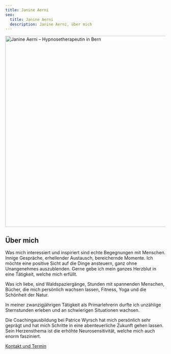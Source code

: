 ```yaml
---
title: Janine Aerni
seo:
  title: Janine Aerni
  description: Janine Aerni, über mich
---
```


<picture class="portrait-janine">
  <img
    srcset="../janine-aerni-400w.webp 400w, ../janine-aerni-600w.webp 600w, ../janine-aerni-800w.webp 800w, ../janine-aerni-1200w.webp 1000w"
    sizes="(max-width: 400px) 400px, (max-width: 600px) 600px, (max-width: 800px) 800px, (min-width: 801px) 1000px"
    src="../janine-aerni-1200w.webp"
    alt="Janine Aerni – Hypnosetherapeutin in Bern"
    width="800"
    height="600"
    loading="lazy"
  />
</picture>

## Über mich

Was mich interessiert und inspiriert sind echte Begegnungen
mit Menschen. Innige Gespräche, erhellender Austausch,
bereichernde Momente. Ich möchte eine positive Sicht auf die Dinge
ansteuern, ganz ohne Unangenehmes auszublenden.
Gerne gebe ich mein ganzes Herzblut in eine Tätigkeit, welche
mich erfüllt.

Was ich liebe, sind Waldspaziergänge, Stunden mit
spannenden Menschen, Bücher, die mich persönlich wachsen
lassen, Fitness, Yoga und die Schönheit der Natur.

In meiner zwanzigjährigen Tätigkeit als Primarlehrerin durfte ich
unzählige Sternstunden erleben und an schwierigen Situationen
wachsen.

Die Coachingausbildung bei Patrice Wyrsch hat mich persönlich
sehr geprägt und hat mich Schritte in eine abenteuerliche
Zukunft gehen lassen. Sein Herzensthema ist die erhöhte
Neurosensitivität, welche mich auch enorm fasziniert.

<a
data-umami-event="Janine – Button Kontakt"
href="/kontakt"
class="inline-flex items-center justify-center px-6 py-3 text-base leading-tight font-bold text-red-600 bg-transparent border border-red-600 rounded-full transition hover:bg-red-600 hover:text-red-50 no-underline "
onclick="document.app.emitEvent('mouseDown', 'trigger-to-5');"> Kontakt und Termin</a>
